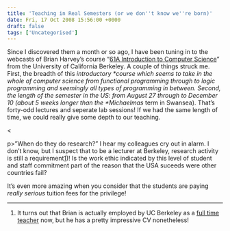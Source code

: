 ```yaml
---
title: 'Teaching in Real Semesters (or we don''t know we''re born)'
date: Fri, 17 Oct 2008 15:56:00 +0000
draft: false
tags: ['Uncategorised']
---
```


Since I discovered them a month or so ago, I have been tuning in to the webcasts of Brian Harvey’s course “[61A Introduction to Computer Science](http://webcast.berkeley.edu/course_details_new.php?seriesid=2008-D-26263&semesterid=2008-D)” from the University of California Berkeley. A couple of things struck me. First, the breadth of this _introductory \*course which seems to take in the whole of computer science from functional programming through to logic programming and seemingly all types of programming in between. Second, the length of the semester in the US: from August 27 through to December 10 (about 5 weeks longer than the \*Michaelmas_ term in Swansea). That’s forty-odd lectures and seperate lab sessions! If we had the same length of time, we could really give some depth to our teaching.

<

p>”When do they do research?” I hear my colleagues cry out in alarm. I don’t know, but I suspect that to be a lecturer at Berkeley, research activity is still a requirement[1](http://www.blogger.com/post-edit.g?blogID=6991676&postID=8769645373780755352#footnote1))! Is the work ethic indicated by this level of student and staff commitment part of the reason that the USA suceeds were other countries fail?

It’s even more amazing when you consider that the students are paying _really serious_ tuition fees for the privilege!

* * *

1) It turns out that Brian is actually employed by UC Berkeley as a [full time teacher](http://www.eecs.berkeley.edu/~bh/) now, but he has a pretty impressive CV nonetheless!
